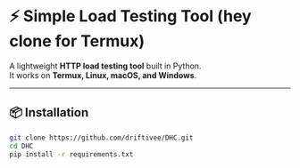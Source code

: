 # ⚡ Simple Load Testing Tool (hey clone for Termux)

A lightweight **HTTP load testing tool** built in Python.  
It works on **Termux, Linux, macOS, and Windows**.

---

## 📦 Installation
```bash
git clone https://github.com/driftivee/DHC.git
cd DHC
pip install -r requirements.txt
